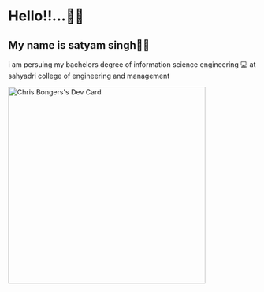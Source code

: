 <h1>Hello!!...👋👋</h1>
<h2>My name is satyam singh👦🏻</h2
 <h2>i am persuing my bachelors degree of information science engineering 💻 at sahyadri college of engineering and management </h2>


<a href="https://app.daily.dev/DailyDevTips"><img src="https://api.daily.dev/devcards/b2a0b896ef724e68a2364c727e8e9e6e.png?r=20z" width="400" alt="Chris Bongers's Dev Card"/></a>
